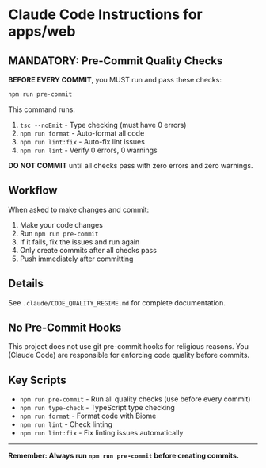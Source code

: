 # Claude Code Instructions for apps/web

## MANDATORY: Pre-Commit Quality Checks

**BEFORE EVERY COMMIT**, you MUST run and pass these checks:

```bash
npm run pre-commit
```

This command runs:
1. `tsc --noEmit` - Type checking (must have 0 errors)
2. `npm run format` - Auto-format all code
3. `npm run lint:fix` - Auto-fix lint issues
4. `npm run lint` - Verify 0 errors, 0 warnings

**DO NOT COMMIT** until all checks pass with zero errors and zero warnings.

## Workflow

When asked to make changes and commit:

1. Make your code changes
2. Run `npm run pre-commit`
3. If it fails, fix the issues and run again
4. Only create commits after all checks pass
5. Push immediately after committing

## Details

See `.claude/CODE_QUALITY_REGIME.md` for complete documentation.

## No Pre-Commit Hooks

This project does not use git pre-commit hooks for religious reasons.
You (Claude Code) are responsible for enforcing code quality before commits.

## Key Scripts

- `npm run pre-commit` - Run all quality checks (use before every commit)
- `npm run type-check` - TypeScript type checking
- `npm run format` - Format code with Biome
- `npm run lint` - Check linting
- `npm run lint:fix` - Fix linting issues automatically

---

**Remember: Always run `npm run pre-commit` before creating commits.**
